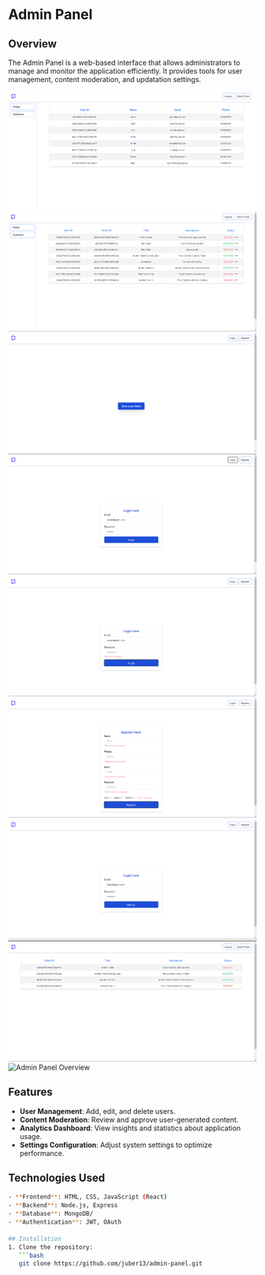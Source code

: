 # Admin Panel

## Overview
The Admin Panel is a web-based interface that allows administrators to manage and monitor the application efficiently. It provides tools for user management, content moderation, and updatation settings.

![Admin Panel Overview](./src//images/Screenshot%202024-08-18%20123712.png)
![Admin Panel Overview](./src//images/Screenshot%202024-08-18%20123739.png)
![Admin Panel Overview](./src//images/Screenshot%202024-08-18%20123754.png)
![Admin Panel Overview](./src//images/Screenshot%202024-08-18%20123808.png)
![Admin Panel Overview](./src//images/Screenshot%202024-08-18%20123821.png)
![Admin Panel Overview](./src//images/Screenshot%202024-08-18%20123831.png)
![Admin Panel Overview](./src//images/Screenshot%202024-08-18%20123854.png)
![Admin Panel Overview](./src/images//Screenshot%202024-08-18%20123906.png)
![Admin Panel Overview](./src/images/)

## Features
- **User Management**: Add, edit, and delete users.
- **Content Moderation**: Review and approve user-generated content.
- **Analytics Dashboard**: View insights and statistics about application usage.
- **Settings Configuration**: Adjust system settings to optimize performance.


## Technologies Used
```bash
- **Frontend**: HTML, CSS, JavaScript (React)
- **Backend**: Node.js, Express
- **Database**: MongoDB/
- **Authentication**: JWT, OAuth

## Installation
1. Clone the repository:
   ```bash
   git clone https://github.com/juber13/admin-panel.git
